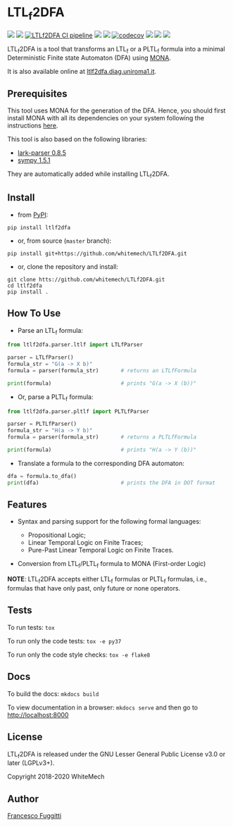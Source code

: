 # LTL<sub>f</sub>2DFA
[![](https://img.shields.io/pypi/v/ltlf2dfa.svg)](https://pypi.python.org/pypi/ltlf2dfa)
[![](https://img.shields.io/pypi/pyversions/ltlf2dfa.svg)](https://pypi.python.org/pypi/ltlf2dfa)
[![LTLf2DFA CI pipeline](
  https://github.com/whitemech/LTLf2DFA/workflows/LTLf2DFA%20CI%20pipeline./badge.svg)](
  https://github.com/whitemech/LTLf2DFA/actions?query=workflow%3A%22LTLf2DFA+CI+pipeline.%22)
[![](https://img.shields.io/badge/docs-mkdocs-9cf)](https://www.mkdocs.org/)
[![](https://img.shields.io/badge/status-development-orange.svg)](https://img.shields.io/badge/status-development-orange.svg)
[![codecov](https://codecov.io/gh/whitemech/LTLf2DFA/branch/master/graph/badge.svg)](https://codecov.io/gh/whitemech/LTLf2DFA)
[![](https://img.shields.io/badge/flake8-checked-blueviolet)](https://img.shields.io/badge/flake8-checked-blueviolet)
[![](https://img.shields.io/badge/mypy-checked-blue)](https://img.shields.io/badge/mypy-checked-blue)
[![](https://img.shields.io/badge/license-LGPLv3%2B-blue)](https://img.shields.io/badge/license-LGPLv3%2B-blue)

LTL<sub>f</sub>2DFA is a tool that transforms an LTL<sub>f</sub> or a PLTL<sub>f</sub> formula into a minimal 
Deterministic Finite state Automaton (DFA) using [MONA](http://www.brics.dk/mona/).

It is also available online at [ltlf2dfa.diag.uniroma1.it](http://ltlf2dfa.diag.uniroma1.it).

## Prerequisites

This tool uses MONA for the generation of the DFA. Hence, you should first install MONA with all its dependencies on 
your system following the instructions [here](http://www.brics.dk/mona/download.html).

This tool is also based on the following libraries:

- [lark-parser 0.8.5](https://pypi.org/project/lark-parser/)
- [sympy 1.5.1](https://pypi.org/project/sympy/)

They are automatically added while installing LTL<sub>f</sub>2DFA.

## Install

- from [PyPI](https://pypi.org/project/ltlf2dfa/):
```
pip install ltlf2dfa
```
- or, from source (`master` branch):
```
pip install git+https://github.com/whitemech/LTLf2DFA.git
```

- or, clone the repository and install:
```
git clone htts://github.com/whitemech/LTLf2DFA.git
cd ltlf2dfa
pip install .
```
## How To Use

- Parse an LTL<sub>f</sub> formula:
```python
from ltlf2dfa.parser.ltlf import LTLfParser

parser = LTLfParser()
formula_str = "G(a -> X b)"
formula = parser(formula_str)       # returns an LTLfFormula

print(formula)                      # prints "G(a -> X (b))"
```
- Or, parse a PLTL<sub>f</sub> formula:
```python
from ltlf2dfa.parser.pltlf import PLTLfParser

parser = PLTLfParser()
formula_str = "H(a -> Y b)"
formula = parser(formula_str)       # returns a PLTLfFormula

print(formula)                      # prints "H(a -> Y (b))"
```
- Translate a formula to the corresponding DFA automaton:
```python
dfa = formula.to_dfa()
print(dfa)                          # prints the DFA in DOT format
```
## Features

* Syntax and parsing support for the following formal languages:
    * Propositional Logic;
    * Linear Temporal Logic on Finite Traces;
    * Pure-Past Linear Temporal Logic on Finite Traces.

* Conversion from LTL<sub>f</sub>/PLTL<sub>f</sub> formula to MONA (First-order Logic)

**NOTE**: LTL<sub>f</sub>2DFA accepts either LTL<sub>f</sub> formulas or PLTL<sub>f</sub> formulas, i.e., formulas that 
have only past, only future or none operators.

## Tests

To run tests: `tox`

To run only the code tests: `tox -e py37`

To run only the code style checks: `tox -e flake8`

## Docs

To build the docs: `mkdocs build`

To view documentation in a browser: `mkdocs serve`
and then go to [http://localhost:8000](http://localhost:8000)

## License

LTL<sub>f</sub>2DFA is released under the GNU Lesser General Public License v3.0 or later (LGPLv3+).

Copyright 2018-2020 WhiteMech

## Author

[Francesco Fuggitti](https://francescofuggitti.github.io/)

